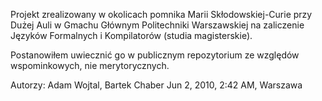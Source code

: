 Projekt zrealizowany w okolicach pomnika Marii Skłodowskiej-Curie przy Dużej Auli w Gmachu Głównym Politechniki Warszawskiej
na zaliczenie Języków Formalnych i Kompilatorów (studia magisterskie).

Postanowiłem uwiecznić go w publicznym repozytorium ze względów wspominkowych,
nie merytorycznych.

Autorzy: Adam Wojtal, Bartek Chaber
Jun 2, 2010, 2:42 AM, Warszawa
